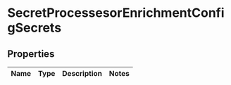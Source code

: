 

# SecretProcessesorEnrichmentConfigSecrets


## Properties

| Name | Type | Description | Notes |
|------------ | ------------- | ------------- | -------------|



